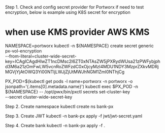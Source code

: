 Step 1. Check and config secret provider for Portworx if need to test encryption, below is example using K8S secret for encryption
# when use KMS provider AWS KMS 
NAMESPACE=portworx
kubectl -n ${NAMESPACE} create secret generic px-vol-encryption \
  --from-literal=cluster-wide-secret-key=ICAgICAgdHlwZT1ncDMsc2l6ZT0xNTAsZW5jPXRydWUsa21zPWFybjphd3M6a21zOmFwLW5vcnRoZWFzdC0xOjcyMzI4MDU1NDY3MzprZXkvMDRjMGVjYjAtOWQ3Yi00NTljLWJjZjUtMWJhNGM1ZmI0NThjCg

PX_POD=$(kubectl get pods -l name=portworx -n portworx -o jsonpath='{.items[0].metadata.name}')
kubectl exec $PX_POD -n ${NAMESPACE} -- /opt/pwx/bin/pxctl secrets set-cluster-key \
  --secret cluster-wide-secret-key
 
Step 2. Create namespace
kubectl create ns bank-px
 
Step 3. Create JWT
kubectl -n bank-px apply -f jwt/jwt-secret.yaml
 
Step 4. Create bank 
kubectl -n bank-px apply -f .
 
